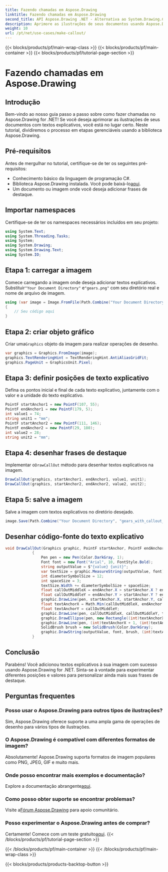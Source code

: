 ```yaml
---
title: Fazendo chamadas em Aspose.Drawing
linktitle: Fazendo chamadas em Aspose.Drawing
second_title: API Aspose.Drawing .NET - Alternativa ao System.Drawing.Common
description: Aprimore as ilustrações de seus documentos usando Aspose.Drawing for .NET! Aprenda passo a passo como adicionar textos explicativos para obter visuais mais claros e informativos.
weight: 10
url: /pt/net/use-cases/make-callout/
---
```


{{< blocks/products/pf/main-wrap-class >}}
{{< blocks/products/pf/main-container >}}
{{< blocks/products/pf/tutorial-page-section >}}

# Fazendo chamadas em Aspose.Drawing

## Introdução
Bem-vindo ao nosso guia passo a passo sobre como fazer chamadas no Aspose.Drawing for .NET! Se você deseja aprimorar as ilustrações de seus documentos com textos explicativos, você está no lugar certo. Neste tutorial, dividiremos o processo em etapas gerenciáveis usando a biblioteca Aspose.Drawing.
## Pré-requisitos
Antes de mergulhar no tutorial, certifique-se de ter os seguintes pré-requisitos:
- Conhecimento básico da linguagem de programação C#.
-  Biblioteca Aspose.Drawing instalada. Você pode baixá-lo[aqui](https://releases.aspose.com/drawing/net/).
- Um documento ou imagem onde você deseja adicionar frases de destaque.
## Importar namespaces
Certifique-se de ter os namespaces necessários incluídos em seu projeto:
```csharp
using System.Text;
using System.Threading.Tasks;
using System;
using System.Drawing;
using System.Drawing.Text;
using System.IO;
```
## Etapa 1: carregar a imagem
 Comece carregando a imagem onde deseja adicionar textos explicativos. Substituir`"Your Document Directory"` e`"gears.png"` com seu diretório real e nome de arquivo de imagem.
```csharp
using (var image = Image.FromFile(Path.Combine("Your Document Directory", "gears.png")))
{
    // Seu código aqui
}
```
## Etapa 2: criar objeto gráfico
 Criar uma`Graphics` objeto da imagem para realizar operações de desenho.
```csharp
var graphics = Graphics.FromImage(image);
graphics.TextRenderingHint = TextRenderingHint.AntiAliasGridFit;
graphics.PageUnit = GraphicsUnit.Pixel;
```
## Etapa 3: definir posições de texto explicativo
Defina os pontos inicial e final de cada texto explicativo, juntamente com o valor e a unidade do texto explicativo.
```csharp
PointF startAnchor1 = new PointF(107, 55);
PointF endAnchor1 = new PointF(179, 5);
int value1 = 74;
string unit1 = "mm";
PointF startAnchor2 = new PointF(111, 146);
PointF endAnchor2 = new PointF(29, 180);
int value2 = 28;
string unit2 = "mm";
```
## Etapa 4: desenhar frases de destaque
 Implementar o`DrawCallOut` método para desenhar textos explicativos na imagem.
```csharp
DrawCallOut(graphics, startAnchor1, endAnchor1, value1, unit1);
DrawCallOut(graphics, startAnchor2, endAnchor2, value2, unit2);
```
## Etapa 5: salve a imagem
Salve a imagem com textos explicativos no diretório desejado.
```csharp
image.Save(Path.Combine("Your Document Directory", "gears_with_callout_out.png"));
```
## Desenhar código-fonte do texto explicativo
```csharp
void DrawCallOut(Graphics graphic, PointF startAnchor, PointF endAnchor, int value, string unit)
            {
                Pen pen = new Pen(Color.DarkGray, 1);
                Font font = new Font("Arial", 10, FontStyle.Bold);
                string outputValue = $"{value} {unit}";
                var textSize = graphic.MeasureString(outputValue, font);
                int diameterSymbolSize = 12;
                int spaceSize = 3;
                textSize.Width += diameterSymbolSize + spaceSize;
                float callOutMiddleX = endAnchor.X > startAnchor.X ? endAnchor.X - textSize.Width : endAnchor.X + textSize.Width;
                float callOutMiddleY = endAnchor.Y > startAnchor.Y ? endAnchor.Y - textSize.Height : endAnchor.Y + textSize.Height;
                graphic.DrawLine(pen, startAnchor.X, startAnchor.Y, callOutMiddleX, callOutMiddleY);
                float textAnchorX = Math.Min(callOutMiddleX, endAnchor.X);
                float textAnchorY = callOutMiddleY;
                graphic.DrawLine(pen, callOutMiddleX, callOutMiddleY, textAnchorX == callOutMiddleX ? textAnchorX + textSize.Width : textAnchorX, callOutMiddleY);
                graphic.DrawEllipse(pen, new Rectangle((int)textAnchorX + spaceSize, (int)(textAnchorY - textSize.Height) + spaceSize, 10, 10));
                graphic.DrawLine(pen, (int)textAnchorX + 1, (int)textAnchorY - 1, (int)textAnchorX + diameterSymbolSize + 2, (int)textAnchorY - diameterSymbolSize - 2);
                SolidBrush brush = new SolidBrush(Color.DarkGray);
                graphic.DrawString(outputValue, font, brush, (int)textAnchorX + diameterSymbolSize + spaceSize, (int)(textAnchorY - textSize.Height));
            }
```
## Conclusão

Parabéns! Você adicionou textos explicativos à sua imagem com sucesso usando Aspose.Drawing for .NET. Sinta-se à vontade para experimentar diferentes posições e valores para personalizar ainda mais suas frases de destaque.

## Perguntas frequentes

### Posso usar o Aspose.Drawing para outros tipos de ilustrações?

Sim, Aspose.Drawing oferece suporte a uma ampla gama de operações de desenho para vários tipos de ilustrações.

### O Aspose.Drawing é compatível com diferentes formatos de imagem?

Absolutamente! Aspose.Drawing suporta formatos de imagem populares como PNG, JPEG, GIF e muito mais.

### Onde posso encontrar mais exemplos e documentação?

 Explore a documentação abrangente[aqui](https://reference.aspose.com/drawing/net/).

### Como posso obter suporte se encontrar problemas?

 Visite a[Fórum Aspose.Drawing](https://forum.aspose.com/c/diagram/17) para apoio comunitário.

### Posso experimentar o Aspose.Drawing antes de comprar?

 Certamente! Comece com um teste gratuito[aqui](https://releases.aspose.com/).
{{< /blocks/products/pf/tutorial-page-section >}}

{{< /blocks/products/pf/main-container >}}
{{< /blocks/products/pf/main-wrap-class >}}

{{< blocks/products/products-backtop-button >}}
